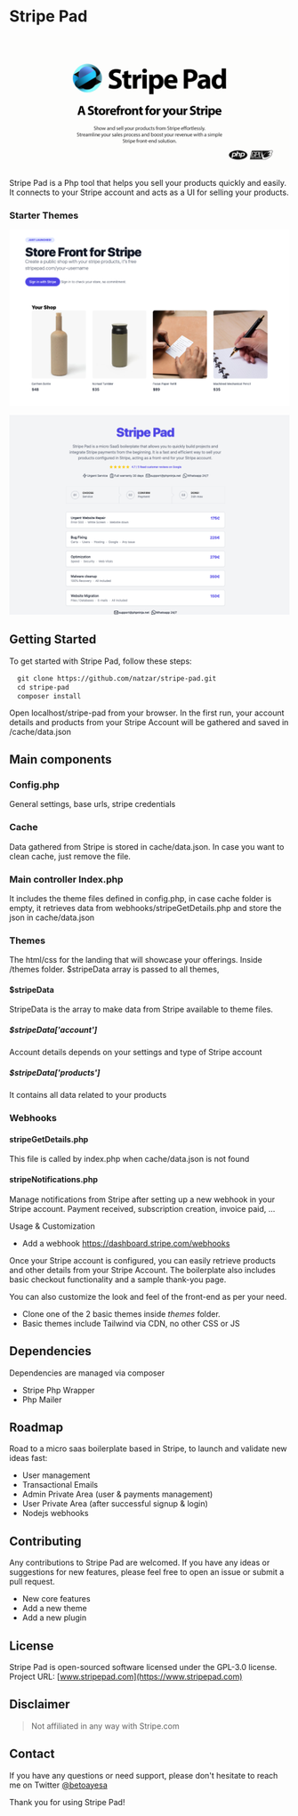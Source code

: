 
#  Stripe Pad
![Stripe Pad Storefront](open-graph.png "Stripe Pad Sample Image")
Stripe Pad is a Php tool that helps you sell your products quickly and easily. It connects to your Stripe account and acts as a UI for selling your products.
### Starter Themes
![Stripe Pad Storefront](sample2.png "Grid Theme")

![Stripe Pad Storefront](sample.png "List Theme")




## Getting Started

To get started with Stripe Pad, follow these steps:

```
  git clone https://github.com/natzar/stripe-pad.git
  cd stripe-pad
  composer install
```

Open localhost/stripe-pad from your browser. In the first run, your account details and products from your Stripe Account will be gathered and saved in /cache/data.json


## Main components

### Config.php
General settings, base urls, stripe credentials

### Cache
Data gathered from Stripe is stored in cache/data.json. In case you want to clean cache, just remove the file.

### Main controller Index.php
It includes the theme files defined in config.php, in case cache folder is empty,  it retrieves data from webhooks/stripeGetDetails.php and store the json in cache/data.json

### Themes
The html/css for the landing that will showcase your offerings.
Inside /themes folder.
$stripeData array is passed to all themes, 

#### $stripeData
StripeData is the array to make data from Stripe available to theme files.

##### $stripeData['account']
Account details depends on your settings and type of Stripe account
##### $stripeData['products']
It contains all data related to your products

### Webhooks
#### stripeGetDetails.php
This file is called by index.php when cache/data.json is not found

#### stripeNotifications.php
Manage notifications from Stripe after setting up a new webhook in your Stripe account. Payment received, subscription creation, invoice paid, ...


Usage & Customization

- Add a webhook https://dashboard.stripe.com/webhooks

Once your Stripe account is configured, you can easily retrieve products and other details from your Stripe Account. The boilerplate also includes basic checkout functionality and a sample thank-you page.

You can also customize the look and feel of the front-end as per your need.

- Clone one of the 2 basic themes inside *themes* folder.
- Basic themes include Tailwind via CDN, no other CSS or JS


## Dependencies
Dependencies are managed via composer

- Stripe Php Wrapper
- Php Mailer


## Roadmap
Road to a micro saas boilerplate based in Stripe, to launch and validate new ideas fast:

- User management
- Transactional Emails
- Admin Private Area (user & payments management)
- User Private Area (after successful signup & login)
- Nodejs webhooks


## Contributing

Any contributions to Stripe Pad are welcomed. If you have any ideas or suggestions for new features, please feel free to open an issue or submit a pull request.
- New core features
- Add a new theme
- Add a new plugin

## License

Stripe Pad is open-sourced software licensed under the GPL-3.0 license.
Project URL: [www.stripepad.com](https://www.stripepad.com)

## Disclaimer

> Not affiliated in any way with Stripe.com

## Contact 

If you have any questions or need support, please don't hesitate to reach me on Twitter [@betoayesa](https://www.twitter.com/betoayesa)

Thank you for using Stripe Pad!
